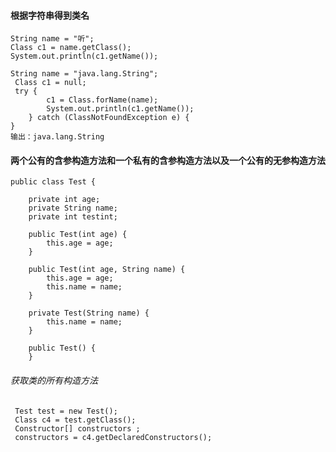 #### 根据字符串得到类名
  
    String name = "听";
    Class c1 = name.getClass();
    System.out.println(c1.getName());
    
    String name = "java.lang.String";
     Class c1 = null;
     try {
            c1 = Class.forName(name);
            System.out.println(c1.getName());
        } catch (ClassNotFoundException e) {
    }
    输出：java.lang.String
#### 两个公有的含参构造方法和一个私有的含参构造方法以及一个公有的无参构造方法
    public class Test {

        private int age;
        private String name;
        private int testint;

        public Test(int age) {
            this.age = age;
        }

        public Test(int age, String name) {
            this.age = age;
            this.name = name;
        }

        private Test(String name) {
            this.name = name;
        }

        public Test() {
        }
###### 获取类的所有构造方法

     Test test = new Test();
     Class c4 = test.getClass();
     Constructor[] constructors ;
     constructors = c4.getDeclaredConstructors();
